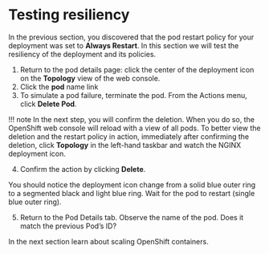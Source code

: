 # Testing resiliency

In the previous section, you discovered that the pod restart policy for your deployment was set to **Always Restart**. In this section we will test the resiliency of the deployment and its policies.

1. Return to the pod details page: click the center of the deployment icon on the **Topology** view of the web console.
2. Click the **pod** name link
3. To simulate a pod failure, terminate the pod. From the Actions menu, click **Delete Pod**.

!!! note
    In the next step, you will confirm the deletion.  When you do so, the OpenShift web console will reload with a view of all pods.  To better view the deletion and the restart policy in action, immediately after confirming the deletion, click **Topology** in the left-hand taskbar and watch the NGINX deployment icon.

4. Confirm the action by clicking **Delete**.

You should notice the deployment icon change from a solid blue outer ring to a segmented black and light blue ring. Wait for the pod to restart (single blue outer ring).

5. Return to the Pod Details tab. Observe the name of the pod. Does it match the previous Pod’s ID?

In the next section learn about scaling OpenShift containers.
